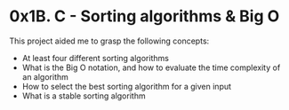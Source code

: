 # 0x1B. C - Sorting algorithms & Big O

This project aided me to grasp the  following concepts:
* At least four different sorting algorithms
* What is the Big O notation, and how to evaluate the time complexity of an algorithm
* How to select the best sorting algorithm for a given input
* What is a stable sorting algorithm
